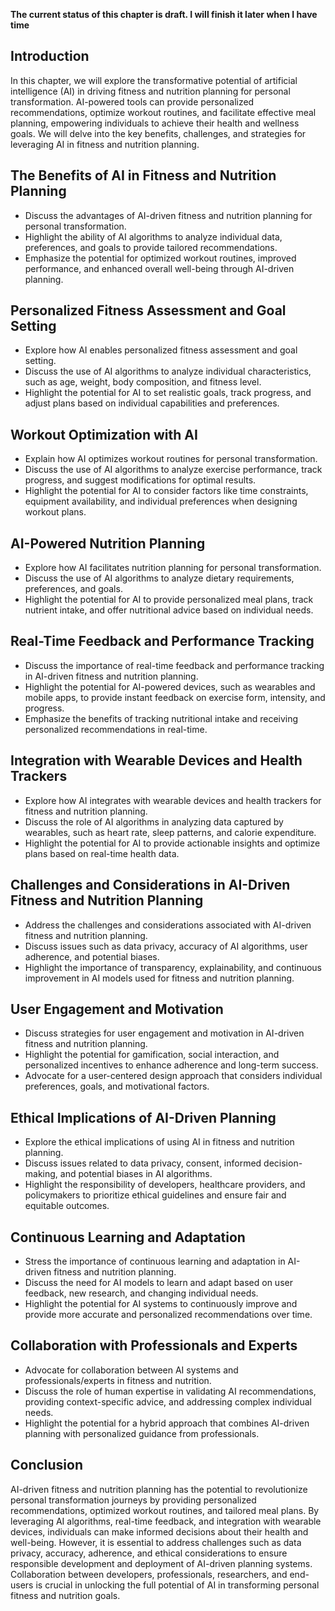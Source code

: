 **The current status of this chapter is draft. I will finish it later when I have time**

Introduction
------------

In this chapter, we will explore the transformative potential of artificial intelligence (AI) in driving fitness and nutrition planning for personal transformation. AI-powered tools can provide personalized recommendations, optimize workout routines, and facilitate effective meal planning, empowering individuals to achieve their health and wellness goals. We will delve into the key benefits, challenges, and strategies for leveraging AI in fitness and nutrition planning.

The Benefits of AI in Fitness and Nutrition Planning
----------------------------------------------------

* Discuss the advantages of AI-driven fitness and nutrition planning for personal transformation.
* Highlight the ability of AI algorithms to analyze individual data, preferences, and goals to provide tailored recommendations.
* Emphasize the potential for optimized workout routines, improved performance, and enhanced overall well-being through AI-driven planning.

Personalized Fitness Assessment and Goal Setting
------------------------------------------------

* Explore how AI enables personalized fitness assessment and goal setting.
* Discuss the use of AI algorithms to analyze individual characteristics, such as age, weight, body composition, and fitness level.
* Highlight the potential for AI to set realistic goals, track progress, and adjust plans based on individual capabilities and preferences.

Workout Optimization with AI
----------------------------

* Explain how AI optimizes workout routines for personal transformation.
* Discuss the use of AI algorithms to analyze exercise performance, track progress, and suggest modifications for optimal results.
* Highlight the potential for AI to consider factors like time constraints, equipment availability, and individual preferences when designing workout plans.

AI-Powered Nutrition Planning
-----------------------------

* Explore how AI facilitates nutrition planning for personal transformation.
* Discuss the use of AI algorithms to analyze dietary requirements, preferences, and goals.
* Highlight the potential for AI to provide personalized meal plans, track nutrient intake, and offer nutritional advice based on individual needs.

Real-Time Feedback and Performance Tracking
-------------------------------------------

* Discuss the importance of real-time feedback and performance tracking in AI-driven fitness and nutrition planning.
* Highlight the potential for AI-powered devices, such as wearables and mobile apps, to provide instant feedback on exercise form, intensity, and progress.
* Emphasize the benefits of tracking nutritional intake and receiving personalized recommendations in real-time.

Integration with Wearable Devices and Health Trackers
-----------------------------------------------------

* Explore how AI integrates with wearable devices and health trackers for fitness and nutrition planning.
* Discuss the role of AI algorithms in analyzing data captured by wearables, such as heart rate, sleep patterns, and calorie expenditure.
* Highlight the potential for AI to provide actionable insights and optimize plans based on real-time health data.

Challenges and Considerations in AI-Driven Fitness and Nutrition Planning
-------------------------------------------------------------------------

* Address the challenges and considerations associated with AI-driven fitness and nutrition planning.
* Discuss issues such as data privacy, accuracy of AI algorithms, user adherence, and potential biases.
* Highlight the importance of transparency, explainability, and continuous improvement in AI models used for fitness and nutrition planning.

User Engagement and Motivation
------------------------------

* Discuss strategies for user engagement and motivation in AI-driven fitness and nutrition planning.
* Highlight the potential for gamification, social interaction, and personalized incentives to enhance adherence and long-term success.
* Advocate for a user-centered design approach that considers individual preferences, goals, and motivational factors.

Ethical Implications of AI-Driven Planning
------------------------------------------

* Explore the ethical implications of using AI in fitness and nutrition planning.
* Discuss issues related to data privacy, consent, informed decision-making, and potential biases in AI algorithms.
* Highlight the responsibility of developers, healthcare providers, and policymakers to prioritize ethical guidelines and ensure fair and equitable outcomes.

Continuous Learning and Adaptation
----------------------------------

* Stress the importance of continuous learning and adaptation in AI-driven fitness and nutrition planning.
* Discuss the need for AI models to learn and adapt based on user feedback, new research, and changing individual needs.
* Highlight the potential for AI systems to continuously improve and provide more accurate and personalized recommendations over time.

Collaboration with Professionals and Experts
--------------------------------------------

* Advocate for collaboration between AI systems and professionals/experts in fitness and nutrition.
* Discuss the role of human expertise in validating AI recommendations, providing context-specific advice, and addressing complex individual needs.
* Highlight the potential for a hybrid approach that combines AI-driven planning with personalized guidance from professionals.

Conclusion
----------

AI-driven fitness and nutrition planning has the potential to revolutionize personal transformation journeys by providing personalized recommendations, optimized workout routines, and tailored meal plans. By leveraging AI algorithms, real-time feedback, and integration with wearable devices, individuals can make informed decisions about their health and well-being. However, it is essential to address challenges such as data privacy, accuracy, adherence, and ethical considerations to ensure responsible development and deployment of AI-driven planning systems. Collaboration between developers, professionals, researchers, and end-users is crucial in unlocking the full potential of AI in transforming personal fitness and nutrition goals.
